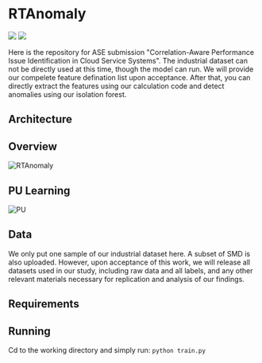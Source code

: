 # RTAnomaly

![](https://img.shields.io/badge/version-1.0-blue.svg) 
![](https://img.shields.io/badge/language-python-orange.svg)

Here is the repository for ASE submission "Correlation-Aware Performance Issue Identification in Cloud Service Systems".
The industrial dataset can not be directly used at this time, though the model can run. We will provide our compelete feature defination list upon acceptance.
After that, you can directly extract the features using our calculation code and detect anomalies using our isolation forest.

## Architecture

## Overview
![RTAnomaly](https://github.com/ASE-Submission/RTAnomaly/assets/131580646/e6a21e32-d5bf-49c4-9e48-18f124f4083e)

## PU Learning
![PU](https://github.com/ASE-Submission/RTAnomaly/assets/131580646/5d25a172-4f02-4423-8c5f-f5c54d99e0c9)

## Data
We only put one sample of our industrial dataset here. A subset of SMD is also uploaded. However, upon acceptance of this work, we will release all datasets used in our study, including raw data and all labels, and any other relevant materials necessary for replication and analysis of our findings.

## Requirements


## Running
Cd to the working directory and simply run:
```python train.py```
